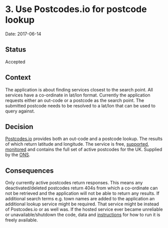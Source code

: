 # 3. Use Postcodes.io for postcode lookup

Date: 2017-06-14

## Status

Accepted

## Context

The application is about finding services closest to the search point. All
services have a co-ordinate in lat/lon format. Currently the application
requests either an out-code or a postcode as the search point. The submitted
postcode needs to be resolved to a lat/lon that can be used to query against.

## Decision

[Postcodes.io](https://postcodes.io/) provides both an out-code and a postcode
lookup. The results of which return latitude and longitude. The service is
free, [supported](https://postcodes.io/about),
[monitored](https://status.ideal-postcodes.co.uk/) and contains the full set of
active postcodes for the UK. Supplied by the
[ONS](https://data.gov.uk/dataset/national-statistics-postcode-lookup-uk).

## Consequences

Only currently active postcodes return responses. This means any
deactivated/deleted postcodes return 404s from which a co-ordinate can not be
retrieved and the application will not be able to return any results.
If additional search terms e.g. town names are added to the application an
additional lookup service might be required. That service might be instead of
Postcodes.io or as well was.
If the hosted service ever became unreliable or unavailable/shutdown the code,
data and [instructions](https://postcodes.io/docs) for how to run it is freely
available.
